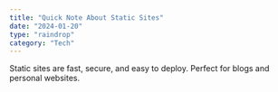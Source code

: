 ```yaml
---
title: "Quick Note About Static Sites"
date: "2024-01-20"
type: "raindrop"
category: "Tech"
---
```


Static sites are fast, secure, and easy to deploy. Perfect for blogs and personal websites.